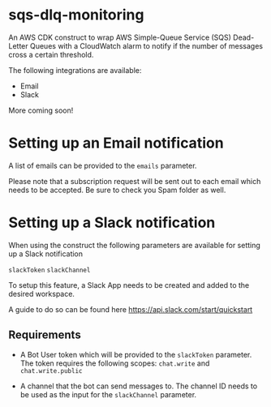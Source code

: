# sqs-dlq-monitoring
An AWS CDK construct to wrap AWS Simple-Queue Service (SQS) Dead-Letter Queues with a CloudWatch alarm to notify if the number of messages cross a certain threshold.

The following integrations are available:

- Email
- Slack

More coming soon!

# Setting up an Email notification

A list of emails can be provided to the `emails` parameter. 

Please note that a subscription request will be sent out to each email which needs to be accepted. Be sure to check you Spam folder as well.

# Setting up a Slack notification
When using the construct the following parameters are available for setting up a Slack notification

`slackToken`
`slackChannel`

To setup this feature, a Slack App needs to be created and added to the desired workspace.

A guide to do so can be found here https://api.slack.com/start/quickstart

## Requirements

- A Bot User token which will be provided to the `slackToken` parameter. The token requires the following scopes: `chat.write` and `chat.write.public`

- A channel that the bot can send messages to. The channel ID needs to be used as the input for the `slackChannel` parameter.
